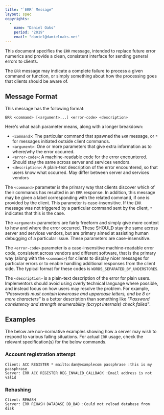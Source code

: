 ```yaml
---
title: "`ERR` Message"
layout: spec
copyrights:
  -
    name: "Daniel Oaks"
    period: "2019"
    email: "daniel@danieloaks.net"
---
```


This document specifies the `ERR` message, intended to replace future error numerics and provide a clean, consistent interface for sending general errors to clients.

The `ERR` message may indicate a complete failure to process a given command or function, or simply something about how the processing goes that clients should be aware of.


## Message Format

This message has the following format:

    ERR <command> [<argument>...] <error-code> <description>

Here's what each parameter means, along with a longer breakdown:

- `<command>`: The particular command that spawned the `ERR` message, or `*` for messages initiated outside client commands.
- `<argument>`: One or more parameters that give extra information as to where/why the error occurred.
- `<error-code>`: A machine-readable code for the error encountered. Should stay the same across server and services vendors.
- `<description>`: A plain-text description of the error encountered, so that users know what occurred. May differ between server and services vendors

The `<command>` parameter is the primary way that clients discover which of their commands has resulted in an `ERR` response. In addition, this message may be given a label corresponding with the related command, if one is provided by the client. This parameter is case-insensitive. If the `ERR` message was not triggered by a particular command sent by the client, `*` indicates that this is the case.

The `<argument>` parameters are fairly freeform and simply give more context to how and where the error occurred. These SHOULD stay the same across server and services vendors, but are primary aimed at assisting human debugging of a particular issue. These parameters are case-insensitive.

The `<error-code>` parameter is a case-insensitive machine-readable error code, consistent across vendors and different software, that is the primary way (along with the `<command>`) for clients to display nicer messages for particular errors or to enable handling additional responses from the client side. The typical format for these codes is `WORDS_SEPARATED_BY_UNDERSTORES`.

The `<description>` is a plain-text description of the error for plain users. Implementors should avoid using overly technical language where possible, and instead focus on how users may resolve the problem. For example, _"Passwords must contain lowercase and uppercase letters, and be 8 or more characters"_ is a better description than something like _"Password consistency and strength enumerability (bcrypt internals) check failed"_.


## Examples

The below are non-normative examples showing how a server may wish to respond to various failing situations. For actual `ERR` usage, check the relevant specification(s) for the below commands.

### Account registration attempt

    Client: ACC REGISTER * mailto:dan@examplecom passphrase :this is my passphrase
    Server: ERR ACC REGISTER REG_INVALID_CALLBACK :Email address is not valid

### Rehashing

    Client: REHASH
    Server: ERR REHASH DATABASE DB_BAD :Could not reload database from disk
